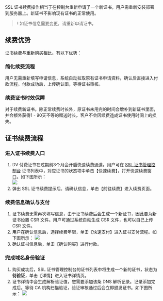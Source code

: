 SSL 证书续费操作相当于在控制台重新申请了一个新证书，用户需重新安装部署到服务器上。新证书不影响现有证书的正常使用。
>! 如证书信息需要变更，请重新申请证书。

## 续费优势

证书续费与重新购买相比，有以下优势：

### 简化续费流程

用户无需重新填写申请信息，系统自动拉取原有证书申请资料，确认后直接进入付款流程。付款成功后，上传确认函，等待证书审核。

### 续费证书时效保障

对于续费新证书，除正常续费时长外，原证书未用完的时间会增补到新证书里面，并会额外获得1 - 90天不等的赠送时长。客户不会因续费造成证书使用时间上的损失。   
 
## 证书续费流程

### 进入证书续费入口

1. DV 付费证书在过期前3个月会开启快速续费通道，用户可在 [SSL 证书管理控制台](https://console.cloud.tencent.com/ssl) 证书列表中，对应证书的状态项中单击【快速续费】，打开快速续费窗口。如下图所示：    
![](https://main.qcloudimg.com/raw/e879a7c8313de8c4ee48d1157acb2227.png)
2. 弹出 SSL 证书续费提示后，请确认信息，单击【前往续费】进入续费页面。 

### 续费信息确认与支付

1. 证书续费无需再次填写信息，由于证书续费后会生成一个新证书，因此要为新证书设置 CSR 文件。用户可通过系统自动生成 CSR 文件，也可以自己上传 CSR 文件。
2. 用户在确认信息后，选择续费年限，单击【快速支付】进入证书支付流程。如下图所示：
![](https://main.qcloudimg.com/raw/41e0203685862dd22800625594feaa88.png)
3. 确认证书信息后，单击【确认购买】进行付款。   

### 完成域名身份验证

1. 购买成功后，SSL 证书管理控制台的证书列表中将生成一个新的证书，状态为**待验证**，单击【详情】进入证书详情页。   
2. 证书详情中会生成解析验证值，您需要添加该条 DNS 解析记录。记录添加完成后，等待 CA 机构扫描验证，验证审核通过后会立即颁发证书。如下图所示：
 ![](https://main.qcloudimg.com/raw/beb1b5ae08553a832cabe9c0cb881cc5.png)
